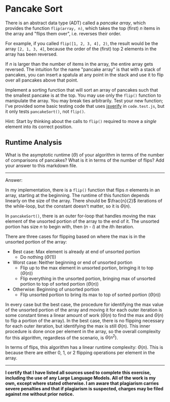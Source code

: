 # Pancake Sort

There is an abstract data type (ADT) called a *pancake array*, which provides
the function `flip(array, n)`, which takes the top (first) $n$ items in the
array and "flips them over", i.e. reverses their order.

For example, if you called `flip([1, 2, 3, 4], 2)`, the result would
be the array  `[2, 1, 3, 4]`, because the order of the (first) top 2
elements in the array has been reversed.

If $n$ is larger than the number of items in the array, the entire array gets
reversed. The intuition for the name "pancake array" is that with a stack of
pancakes, you can insert a spatula at any point in the stack and use it to flip
over all pancakes above that point.

Implement a sorting function that will sort an array of pancakes such that the
smallest pancake is at the top. You may use only the `flip()` function to
manipulate the array. You may break ties arbitrarily. Test your new function;
I've provided some basic testing code that uses
[jsverify](https://jsverify.github.io/) in `code.test.js`, but it only tests
`pancakeSort()`, not `flip()`.

Hint: Start by thinking about the calls to `flip()` required to move a *single*
element into its correct position.

## Runtime Analysis

What is the asymptotic runtime ($\Theta$) of your algorithm in terms of the
number of comparisons of pancakes? What is it in terms of the number of flips?
Add your answer to this markdown file.

---

Answer:

In my implementation, there is a `flip()` function that flips *n* elements in an array, starting at the beginning. The runtime of this function depends linearly on the size of the array. There should be $\frac{n}{2}$ iterations of the while-loop, but the constant doesn't matter, so it is $\Theta(n)$. 

In `pancakeSort()`, there is an outer for-loop that handles moving the max element of the unsorted portion of the array to the end of it. The unsorted portion has size *n* to begin with, then (*n* - *i*) at the *i*th iteration.

There are three cases for flipping based on where the max is in the unsorted portion of the array:
- Best case: Max element is already at end of unsorted portion
    - Do nothing ($\Theta(1)$)
- Worst case: Neither beginning or end of unsorted portion
    - Flip up to the max element in unsorted portion, bringing it to top ($\Theta(n)$)
    - Flip everything in the unsorted portion, bringing max of unsorted portion to top of sorted portion ($\Theta(n)$)
- Otherwise: Beginning of unsorted portion
    - Flip unsorted portion to bring its max to top of sorted portion ($\Theta(n)$)

In every case but the best case, the procedure for identifying the max value of the unsorted portion of the array and moving it for each outer iteration is some constant times a linear amount of work ($\Theta(n)$ to find the max and $\Theta(n)$ to flip a portion of the array). In the best case, there is no flipping necessary for each outer iteration, but identifying the max is still $\Theta(n)$. This inner procedure is done once per element in the array, so the overall complexity for this algorithm, regardless of the scenario, is $\Theta(n^2)$.

In terms of flips, this algorithm has a linear runtime complexity: $\Theta(n)$. This is because there are either 0, 1, or 2 flipping operations per element in the array.

---

**I certify that I have listed all sources used to complete this exercise, including the use
of any Large Language Models. All of the work is my own, except where stated
otherwise. I am aware that plagiarism carries severe penalties and that if plagiarism is
suspected, charges may be filed against me without prior notice.**